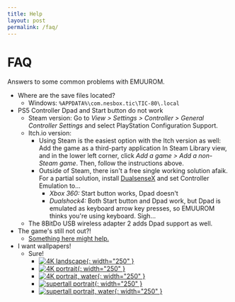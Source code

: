 ```yaml
---
title: Help
layout: post
permalink: /faq/
---
```


# FAQ

Answers to some common problems with EMUUROM.

* Where are the save files located?
	* Windows: `%APPDATA%\com.nesbox.tic\TIC-80\.local`
* PS5 Controller Dpad and Start button do not work
	* Steam version: Go to *View > Settings > Controller > General Controller Settings* and select PlayStation Configuration Support.
	* Itch.io version:
		* Using Steam is the easiest option with the Itch version as well: Add the game as a third-party application In Steam Library view, and in the lower left corner, click *Add a game > Add a non-Steam game*. Then, follow the instructions above.
		* Outside of Steam, there isn't a free single working solution afaik. For a partial solution, install [DualsenseX](https://dualsensex.com/) and set Controller Emulation to...
			* *Xbox 360:* Start button works, Dpad doesn't
			* *Dualshock4:* Both Start button and Dpad work, but Dpad is emulated as keyboard arrow key presses, so EMUUROM thinks you're using keyboard. Sigh...
	* The 8BitDo USB wireless adapter 2 adds Dpad support as well.
* The game's still not out?!
	* [Something here might help.](https://www.google.com/search?q=patience+motivational+quotes&sxsrf=AJOqlzWL5fnM2W3uhFFhFCrel5gyUd_Xqg:1679570693566&source=lnms&tbm=isch&sa=X&ved=2ahUKEwj5tMK0-PH9AhUG_SoKHes4Az4Q_AUoAXoECAEQAw&biw=1920&bih=942)
* I want wallpapers!
  * Sure!
    * [![4K landscape](images/wallpapers/emuurom-wallpaper-4k.png){: width="250" }](/images/wallpapers/emuurom-wallpaper-4k.png)
    * [![4K portrait](images/wallpapers/emuurom-wallpaper-4k-portrait.png){: width="250" }](/images/wallpapers/emuurom-wallpaper-4k-portrait.png)
    * [![4K portrait, water](images/wallpapers/emuurom-wallpaper-4k-portrait-water.png){: width="250" }](/images/wallpapers/emuurom-wallpaper-4k-portrait-water.png)
    * [![supertall portrait](images/wallpapers/emuurom-wallpaper-supertall-portrait.png){: width="250" }](/images/wallpapers/emuurom-wallpaper-supertall-portrait.png)
    * [![supertall portrait, water](images/wallpapers/emuurom-wallpaper-supertall-portrait-water.png){: width="250" }](/images/wallpapers/emuurom-wallpaper-supertall-portrait-water.png)